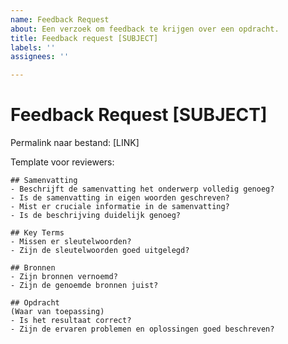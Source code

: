 ```yaml
---
name: Feedback Request
about: Een verzoek om feedback te krijgen over een opdracht.
title: Feedback request [SUBJECT]
labels: ''
assignees: ''

---
```


# Feedback Request [SUBJECT]
Permalink naar bestand: [LINK]

Template voor reviewers:
```
## Samenvatting
- Beschrijft de samenvatting het onderwerp volledig genoeg?
- Is de samenvatting in eigen woorden geschreven?
- Mist er cruciale informatie in de samenvatting?
- Is de beschrijving duidelijk genoeg?

## Key Terms
- Missen er sleutelwoorden?
- Zijn de sleutelwoorden goed uitgelegd?

## Bronnen
- Zijn bronnen vernoemd?
- Zijn de genoemde bronnen juist?

## Opdracht
(Waar van toepassing)
- Is het resultaat correct?
- Zijn de ervaren problemen en oplossingen goed beschreven?
```
